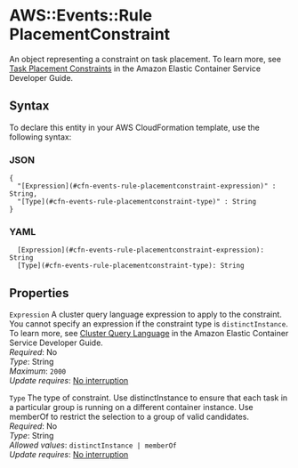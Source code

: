 # AWS::Events::Rule PlacementConstraint<a name="aws-properties-events-rule-placementconstraint"></a>

An object representing a constraint on task placement\. To learn more, see [Task Placement Constraints](https://docs.aws.amazon.com/AmazonECS/latest/developerguide/task-placement-constraints.html) in the Amazon Elastic Container Service Developer Guide\.

## Syntax<a name="aws-properties-events-rule-placementconstraint-syntax"></a>

To declare this entity in your AWS CloudFormation template, use the following syntax:

### JSON<a name="aws-properties-events-rule-placementconstraint-syntax.json"></a>

```
{
  "[Expression](#cfn-events-rule-placementconstraint-expression)" : String,
  "[Type](#cfn-events-rule-placementconstraint-type)" : String
}
```

### YAML<a name="aws-properties-events-rule-placementconstraint-syntax.yaml"></a>

```
  [Expression](#cfn-events-rule-placementconstraint-expression): String
  [Type](#cfn-events-rule-placementconstraint-type): String
```

## Properties<a name="aws-properties-events-rule-placementconstraint-properties"></a>

`Expression` <a name="cfn-events-rule-placementconstraint-expression"></a>
A cluster query language expression to apply to the constraint\. You cannot specify an expression if the constraint type is `distinctInstance`\. To learn more, see [Cluster Query Language](https://docs.aws.amazon.com/AmazonECS/latest/developerguide/cluster-query-language.html) in the Amazon Elastic Container Service Developer Guide\.  
_Required_: No  
_Type_: String  
_Maximum_: `2000`  
_Update requires_: [No interruption](https://docs.aws.amazon.com/AWSCloudFormation/latest/UserGuide/using-cfn-updating-stacks-update-behaviors.html#update-no-interrupt)

`Type` <a name="cfn-events-rule-placementconstraint-type"></a>
The type of constraint\. Use distinctInstance to ensure that each task in a particular group is running on a different container instance\. Use memberOf to restrict the selection to a group of valid candidates\.  
_Required_: No  
_Type_: String  
_Allowed values_: `distinctInstance | memberOf`  
_Update requires_: [No interruption](https://docs.aws.amazon.com/AWSCloudFormation/latest/UserGuide/using-cfn-updating-stacks-update-behaviors.html#update-no-interrupt)
